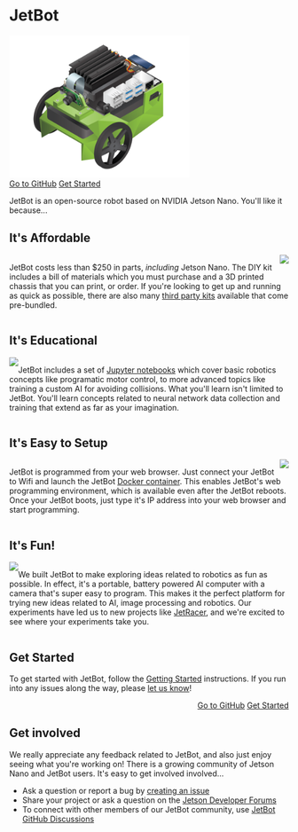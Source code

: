 # JetBot

<!--[<img src="https://img.shields.io/discord/553852754058280961.svg">](https://discord.gg/Ady6NtF) -->

<img src="images/jetbot_800x630.png" style="height:256px">

<div style="text-align: left;">
    <a href="https://github.com/NVIDIA-AI-IOT/jetbot" class="md-button">Go to GitHub</a>
    <a href="getting_started.html" class="md-button md-button--primary">Get Started</a>
</div>

JetBot is an open-source robot based on NVIDIA Jetson Nano.  You'll like
it because...


## It's Affordable

<div style="display: inline-block">
    
<img src="https://nvidia.box.com/shared/static/rdwg38i6wqmw1ikfpcoia8a26nlneuih.gif" style="max-width:256px;" align="right">
    
JetBot costs less than $250 in parts, <i>including</i> Jetson Nano. The DIY kit includes a bill of materials
which you must purchase and a 3D printed chassis that you can print, or order.  If you're looking to get
up and running as quick as possible, there are also many <a href="third_party_kits.html">third party kits</a> available
that come pre-bundled.


</div>

## It's Educational

<div style="display: inline-block">

<img src="https://nvidia.box.com/shared/static/w88yo1c4bbzya2jxu11ncakt8kvqskpv.gif" style="max-width:256px;" align="left">

JetBot includes a set of <a href="https://jupyter.org/">Jupyter notebooks</a> which cover basic robotics concepts like programatic motor control, to more advanced topics like training a custom AI for avoiding collisions.  What you'll learn isn't limited to JetBot.  You'll learn concepts related to neural network data collection and training that extend as far as your imagination.

</div>

## It's Easy to Setup

<div style="display: inline-block">

<img src="https://nvidia.box.com/shared/static/4kpi7p75z7evukuda83ymnyh2vwyjw5w.gif" style="max-width:256px;" align="right">

JetBot is programmed from your web browser.  Just connect your JetBot to Wifi and launch the JetBot <a href="software_setup/docker.html">Docker container</a>.  This enables JetBot's web programming environment, which is available even after the JetBot reboots.  Once your JetBot boots, just type it's IP address into your web browser and start programming.  

</div>

## It's Fun!

<div style="display: inline-block">

<img src="https://nvidia.box.com/shared/static/rq3a3dkfaqw8zrjxd67csil83hllpuc7.gif" style="max-width:256px;" align="left">

We built JetBot to make exploring ideas related to robotics as fun as possible.  In effect, it's a portable, battery powered
AI computer with a camera that's super easy to program.  This makes it the perfect platform for trying new ideas
related to AI, image processing and robotics.  Our experiments have led us to new projects like <a href="https://github.com/NVIDIA-AI-IOT/jetracer">JetRacer</a>, and we're excited to see where your experiments take you.

</div>

## Get Started


To get started with JetBot, follow the [Getting Started](getting_started.md) instructions.  If you run into any issues along the way, please [let us know](https://github.com/NVIDIA-AI-IOT/jetbot/issues)!

<div style="text-align: right;">
    <a href="https://github.com/NVIDIA-AI-IOT/jetbot" class="md-button">Go to GitHub</a>
    <a href="getting_started.html" class="md-button md-button--primary">Get Started</a>
</div>


## Get involved

We really appreciate any feedback related to JetBot, and also just enjoy seeing what you're working on!  There is a growing community of Jetson Nano and JetBot users.  It's easy to get involved involved...

<!--* Join the [chat server](https://discord.gg/Ady6NtF)-->
* Ask a question or report a bug by [creating an issue](https://github.com/NVIDIA-AI-IOT/jetbot/issues)
* Share your project or ask a question on the [Jetson Developer Forums](https://devtalk.nvidia.com/default/board/139/jetson-embedded-systems/)
* To connect with other members of our JetBot community, use [JetBot GitHub Discussions](https://github.com/NVIDIA-AI-IOT/jetbot/discussions)
